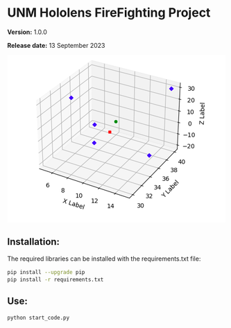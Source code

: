 # UNM Hololens FireFighting Project

**Version:** 1.0.0

**Release date:** 13 September 2023

<img src="/Assets/Readme/demo.png" alt="Alt text" title="Optional title">

## Installation:

The required libraries can be installed with the requirements.txt file:

```bash
pip install --upgrade pip
pip install -r requirements.txt
```

## Use:

```bash
python start_code.py
```
